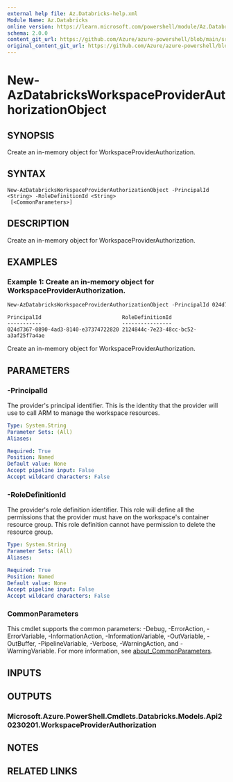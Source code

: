 ```yaml
---
external help file: Az.Databricks-help.xml
Module Name: Az.Databricks
online version: https://learn.microsoft.com/powershell/module/Az.Databricks/new-AzDatabricksWorkspaceProviderAuthorizationObject
schema: 2.0.0
content_git_url: https://github.com/Azure/azure-powershell/blob/main/src/Databricks/Databricks/help/New-AzDatabricksWorkspaceProviderAuthorizationObject.md
original_content_git_url: https://github.com/Azure/azure-powershell/blob/main/src/Databricks/Databricks/help/New-AzDatabricksWorkspaceProviderAuthorizationObject.md
---
```


# New-AzDatabricksWorkspaceProviderAuthorizationObject

## SYNOPSIS
Create an in-memory object for WorkspaceProviderAuthorization.

## SYNTAX

```
New-AzDatabricksWorkspaceProviderAuthorizationObject -PrincipalId <String> -RoleDefinitionId <String>
 [<CommonParameters>]
```

## DESCRIPTION
Create an in-memory object for WorkspaceProviderAuthorization.

## EXAMPLES

### Example 1: Create an in-memory object for WorkspaceProviderAuthorization.
```powershell
New-AzDatabricksWorkspaceProviderAuthorizationObject -PrincipalId 024d7367-0890-4ad3-8140-e37374722820 -RoleDefinitionId 2124844c-7e23-48cc-bc52-a3af25f7a4ae
```

```output
PrincipalId                          RoleDefinitionId
-----------                          ----------------
024d7367-0890-4ad3-8140-e37374722820 2124844c-7e23-48cc-bc52-a3af25f7a4ae
```

Create an in-memory object for WorkspaceProviderAuthorization.

## PARAMETERS

### -PrincipalId
The provider's principal identifier.
This is the identity that the provider will use to call ARM to manage the workspace resources.

```yaml
Type: System.String
Parameter Sets: (All)
Aliases:

Required: True
Position: Named
Default value: None
Accept pipeline input: False
Accept wildcard characters: False
```

### -RoleDefinitionId
The provider's role definition identifier.
This role will define all the permissions that the provider must have on the workspace's container resource group.
This role definition cannot have permission to delete the resource group.

```yaml
Type: System.String
Parameter Sets: (All)
Aliases:

Required: True
Position: Named
Default value: None
Accept pipeline input: False
Accept wildcard characters: False
```

### CommonParameters
This cmdlet supports the common parameters: -Debug, -ErrorAction, -ErrorVariable, -InformationAction, -InformationVariable, -OutVariable, -OutBuffer, -PipelineVariable, -Verbose, -WarningAction, and -WarningVariable. For more information, see [about_CommonParameters](http://go.microsoft.com/fwlink/?LinkID=113216).

## INPUTS

## OUTPUTS

### Microsoft.Azure.PowerShell.Cmdlets.Databricks.Models.Api20230201.WorkspaceProviderAuthorization

## NOTES

## RELATED LINKS
